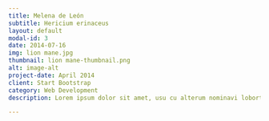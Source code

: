 ```yaml
---
title: Melena de León
subtitle: Hericium erinaceus
layout: default
modal-id: 3
date: 2014-07-16
img: lion mane.jpg
thumbnail: lion mane-thumbnail.png
alt: image-alt
project-date: April 2014
client: Start Bootstrap
category: Web Development
description: Lorem ipsum dolor sit amet, usu cu alterum nominavi lobortis. At duo novum diceret. Tantas apeirian vix et, usu sanctus postulant inciderint ut, populo diceret necessitatibus in vim. Cu eum dicam feugiat noluisse.

---
```

